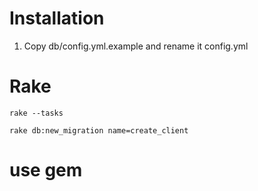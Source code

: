 # Installation
1. Copy db/config.yml.example and rename it config.yml

# Rake
    rake --tasks

    rake db:new_migration name=create_client
    
# use gem
